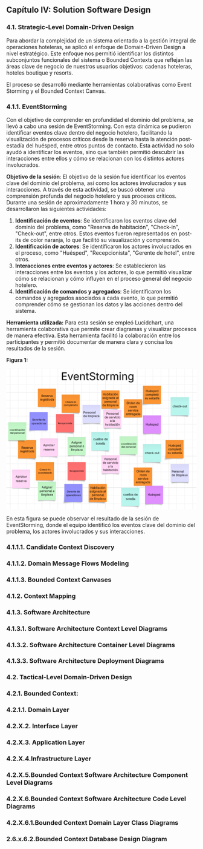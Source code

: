 ## Capítulo IV: Solution Software Design

### 4.1. Strategic-Level Domain-Driven Design
Para abordar la complejidad de un sistema orientado a la gestión integral de operaciones hoteleras, se aplicó el enfoque de Domain-Driven Design a nivel estratégico. Este enfoque nos permitió identificar los distintos subconjuntos funcionales del sistema o Bounded Contexts que reflejan las áreas clave de negocio de nuestros usuarios objetivos: cadenas hoteleras, hoteles boutique y resorts.

El proceso se desarrolló mediante herramientas colaborativas como Event Storming y el Bounded Context Canvas.
### 4.1.1. EventStorming
Con el objetivo de comprender en profundidad el dominio del problema, se llevó a cabo una sesión de EventStorming. Con esta dinámica se pudieron identificar eventos clave dentro del negocio hotelero, facilitando la visualización de procesos críticos desde la reserva hasta la atención post-estadía del huésped, entre otros puntos de contacto. Esta actividad no solo ayudó a identificar los eventos, sino que también permitió descubrir las interacciones entre ellos y cómo se relacionan con los distintos actores involucrados.

**Objetivo de la sesión**: El objetivo de la sesión fue identificar los eventos clave del dominio del problema, así como los actores involucrados y sus interacciones. A través de esta actividad, se buscó obtener una comprensión profunda del negocio hotelero y sus procesos críticos.
Durante una sesión de aproximadamente 1 hora y 30 minutos, se desarrollaron las siguientes actividades:
1. **Identificación de eventos**: Se identificaron los eventos clave del dominio del problema, como "Reserva de habitación", "Check-in", "Check-out", entre otros. Estos eventos fueron representados en post-its de color naranja, lo que facilitó su visualización y comprensión.
2. **Identificación de actores**: Se identificaron los actores involucrados en el proceso, como "Huésped", "Recepcionista", "Gerente de hotel", entre otros.
3. **Interacciones entre eventos y actores**: Se establecieron las interacciones entre los eventos y los actores, lo que permitió visualizar cómo se relacionan y cómo influyen en el proceso general del negocio hotelero.
4. **Identificación de comandos y agregados**: Se identificaron los comandos y agregados asociados a cada evento, lo que permitió comprender cómo se gestionan los datos y las acciones dentro del sistema.

**Herramienta utilizada:** Para esta sesión se empleó Lucidchart, una herramienta colaborativa que permite crear diagramas y visualizar procesos de manera efectiva. Esta herramienta facilitó la colaboración entre los participantes y permitió documentar de manera clara y concisa los resultados de la sesión.

**Figura 1:**

![EventStorming](images/eventstorming.png)

En esta figura se puede observar el resultado de la sesión de EventStorming, donde el equipo identificó los eventos clave del dominio del problema, los actores involucrados y sus interacciones. 



### 4.1.1.1. Candidate Context Discovery

### 4.1.1.2. Domain Message Flows Modeling

### 4.1.1.3. Bounded Context Canvases

### 4.1.2. Context Mapping

### 4.1.3. Software Architecture

### 4.1.3.1. Software Architecture Context Level Diagrams

### 4.1.3.2. Software Architecture Container Level Diagrams

### 4.1.3.3. Software Architecture Deployment Diagrams

### 4.2. Tactical-Level Domain-Driven Design

### 4.2.1. Bounded Context: <Bounded Context Name>

### 4.2.1.1. Domain Layer

### 4.2.X.2. Interface Layer

### 4.2.X.3. Application Layer

### 4.2.X.4.Infrastructure Layer

### 4.2.X.5.Bounded Context Software Architecture Component Level Diagrams

### 4.2.X.6.Bounded Context Software Architecture Code Level Diagrams

### 4.2.X.6.1.Bounded Context Domain Layer Class Diagrams

### 2.6.x.6.2.Bounded Context Database Design Diagram 







